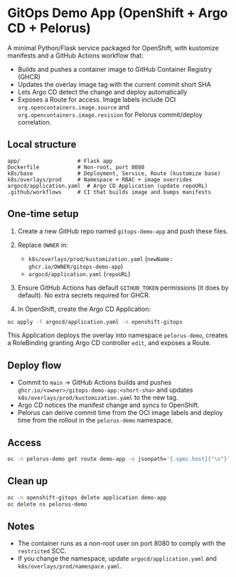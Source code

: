 # GitOps Demo App (OpenShift + Argo CD + Pelorus)

A minimal Python/Flask service packaged for OpenShift, with kustomize manifests and a GitHub Actions workflow that:

- Builds and pushes a container image to GitHub Container Registry (GHCR)
- Updates the overlay image tag with the current commit short SHA
- Lets Argo CD detect the change and deploy automatically
- Exposes a Route for access. Image labels include OCI `org.opencontainers.image.source` and `org.opencontainers.image.revision` for Pelorus commit/deploy correlation.

## Local structure

```
app/                  # Flask app
Dockerfile            # Non-root, port 8080
k8s/base              # Deployment, Service, Route (kustomize base)
k8s/overlays/prod     # Namespace + RBAC + image overrides
argocd/application.yaml  # Argo CD Application (update repoURL)
.github/workflows     # CI that builds image and bumps manifests
```

## One-time setup

1) Create a new GitHub repo named `gitops-demo-app` and push these files.

2) Replace `OWNER` in:
   - `k8s/overlays/prod/kustomization.yaml` (`newName: ghcr.io/OWNER/gitops-demo-app`)
   - `argocd/application.yaml` (`repoURL`)

3) Ensure GitHub Actions has default `GITHUB_TOKEN` permissions (it does by default). No extra secrets required for GHCR.

4) In OpenShift, create the Argo CD Application:

```bash
oc apply -f argocd/application.yaml -n openshift-gitops
```

This Application deploys the overlay into namespace `pelorus-demo`, creates a RoleBinding granting Argo CD controller `edit`, and exposes a Route.

## Deploy flow

- Commit to `main` -> GitHub Actions builds and pushes `ghcr.io/<owner>/gitops-demo-app:<short-sha>` and updates `k8s/overlays/prod/kustomization.yaml` to the new tag.
- Argo CD notices the manifest change and syncs to OpenShift.
- Pelorus can derive commit time from the OCI image labels and deploy time from the rollout in the `pelorus-demo` namespace.

## Access

```bash
oc -n pelorus-demo get route demo-app -o jsonpath='{.spec.host}{"\n"}'
```

## Clean up

```bash
oc -n openshift-gitops delete application demo-app
oc delete ns pelorus-demo
```

## Notes

- The container runs as a non-root user on port 8080 to comply with the `restricted` SCC.
- If you change the namespace, update `argocd/application.yaml` and `k8s/overlays/prod/namespace.yaml`.




